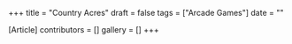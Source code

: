 +++
title = "Country Acres"
draft = false
tags = ["Arcade Games"]
date = ""

[Article]
contributors = []
gallery = []
+++